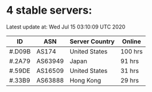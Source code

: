 # 4 stable servers:

Latest update at: Wed Jul 15 03:10:09 UTC 2020

| ID | ASN | Server Country | Online |
| -- | --- | -------------- | ------ |
| #.D09B | AS174 | United States | 100 hrs |
| #.2A79 | AS63949 | Japan | 91 hrs |
| #.59DE | AS16509 | United States | 31 hrs |
| #.33B9 | AS63888 | Hong Kong | 29 hrs |

